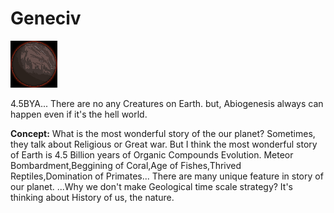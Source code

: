 # Geneciv
![](/extraImages/PlanetEarth.png)

4.5BYA...
There are no any Creatures on Earth.
but, Abiogenesis always can happen even if it's the hell world.

**Concept:**
What is the most wonderful story of the our planet?
Sometimes, they talk about Religious or Great  war.
But I think the most wonderful story of Earth is 4.5 Billion years of Organic Compounds Evolution.
Meteor Bombardment,Beggining of Coral,Age of Fishes,Thrived Reptiles,Domination of Primates...
There are many unique feature in story of our planet.
...Why we don't make Geological time scale strategy?
It's thinking about History of us, the nature.
